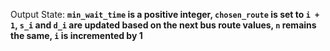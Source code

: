 Output State: **`min_wait_time` is a positive integer, `chosen_route` is set to `i + 1`, `s_i` and `d_i` are updated based on the next bus route values, `n` remains the same, `i` is incremented by 1**